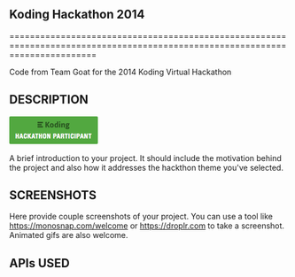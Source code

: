 ## Koding Hackathon 2014
=============================================================================================================================

Code from Team Goat for the 2014 Koding Virtual Hackathon

## DESCRIPTION

[![Koding Hackathon](/images/badge.png?raw=true "Koding Hackathon")](https://koding.com/Hackathon)

A brief introduction to your project. It should include the motivation behind the project and also how it addresses the hackthon theme you've selected.

## SCREENSHOTS

Here provide couple screenshots of your project. You can use a tool like https://monosnap.com/welcome or https://droplr.com to take a screenshot. Animated gifs are also welcome.

## APIs USED
